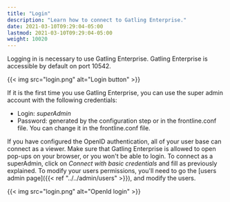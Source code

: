 ```yaml
---
title: "Login"
description: "Learn how to connect to Gatling Enterprise."
date: 2021-03-10T09:29:04-05:00
lastmod: 2021-03-10T09:29:04-05:00
weight: 10020
---
```


Logging in is necessary to use Gatling Enterprise. Gatling Enterprise is accessible by default on port 10542.

{{< img src="login.png" alt="Login button" >}}

If it is the first time you use Gatling Enterprise, you can use the super admin account with the following credentials:

- Login: *superAdmin*
- Password: generated by the configuration step or in the frontline.conf file. You can change it in the frontline.conf file.

If you have configured the OpenID authentication, all of your user base can connect as a viewer. Make sure that Gatling Enterprise is allowed to open pop-ups on your browser, or you won't be able to login.
To connect as a superAdmin, click on *Connect with basic credentials* and fill as previously explained. To modify your users permissions, you'll need to go the [users admin page]({{< ref "../../admin/users" >}}), and modify the users.

{{< img src="login.png" alt="OpenId login" >}}
